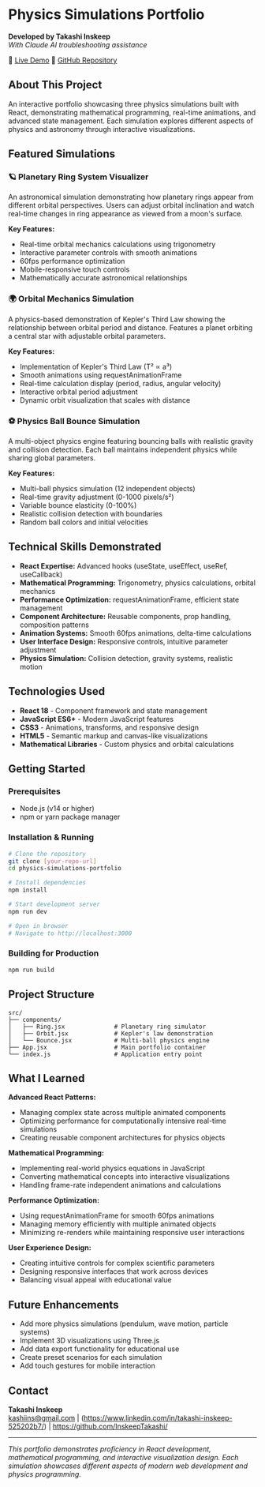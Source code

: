 # Physics Simulations Portfolio

**Developed by Takashi Inskeep**  
*With Claude AI troubleshooting assistance*

🔗 [Live Demo](deployment-url-here)
📁 [GitHub Repository](https://github.com/InskeepTakashi/physics-simulations-portfolio)

## About This Project

An interactive portfolio showcasing three physics simulations built with React, demonstrating mathematical programming, real-time animations, and advanced state management. Each simulation explores different aspects of physics and astronomy through interactive visualizations.

## Featured Simulations

### 🪐 Planetary Ring System Visualizer
An astronomical simulation demonstrating how planetary rings appear from different orbital perspectives. Users can adjust orbital inclination and watch real-time changes in ring appearance as viewed from a moon's surface.

**Key Features:**
- Real-time orbital mechanics calculations using trigonometry
- Interactive parameter controls with smooth animations
- 60fps performance optimization
- Mobile-responsive touch controls
- Mathematically accurate astronomical relationships

### 🌍 Orbital Mechanics Simulation
A physics-based demonstration of Kepler's Third Law showing the relationship between orbital period and distance. Features a planet orbiting a central star with adjustable orbital parameters.

**Key Features:**
- Implementation of Kepler's Third Law (T² ∝ a³)
- Smooth animations using requestAnimationFrame
- Real-time calculation display (period, radius, angular velocity)
- Interactive orbital period adjustment
- Dynamic orbit visualization that scales with distance

### ⚽ Physics Ball Bounce Simulation
A multi-object physics engine featuring bouncing balls with realistic gravity and collision detection. Each ball maintains independent physics while sharing global parameters.

**Key Features:**
- Multi-ball physics simulation (12 independent objects)
- Real-time gravity adjustment (0-1000 pixels/s²)
- Variable bounce elasticity (0-100%)
- Realistic collision detection with boundaries
- Random ball colors and initial velocities

## Technical Skills Demonstrated

- **React Expertise:** Advanced hooks (useState, useEffect, useRef, useCallback)
- **Mathematical Programming:** Trigonometry, physics calculations, orbital mechanics
- **Performance Optimization:** requestAnimationFrame, efficient state management
- **Component Architecture:** Reusable components, prop handling, composition patterns
- **Animation Systems:** Smooth 60fps animations, delta-time calculations
- **User Interface Design:** Responsive controls, intuitive parameter adjustment
- **Physics Simulation:** Collision detection, gravity systems, realistic motion

## Technologies Used

- **React 18** - Component framework and state management
- **JavaScript ES6+** - Modern JavaScript features
- **CSS3** - Animations, transforms, and responsive design
- **HTML5** - Semantic markup and canvas-like visualizations
- **Mathematical Libraries** - Custom physics and orbital calculations

## Getting Started

### Prerequisites
- Node.js (v14 or higher)
- npm or yarn package manager

### Installation & Running
```bash
# Clone the repository
git clone [your-repo-url]
cd physics-simulations-portfolio

# Install dependencies
npm install

# Start development server
npm run dev

# Open in browser
# Navigate to http://localhost:3000
```

### Building for Production
```bash
npm run build
```

## Project Structure
```
src/
├── components/
│   ├── Ring.jsx              # Planetary ring simulator
│   ├── Orbit.jsx             # Kepler's law demonstration
│   └── Bounce.jsx            # Multi-ball physics engine
├── App.jsx                   # Main portfolio container
└── index.js                  # Application entry point
```

## What I Learned

**Advanced React Patterns:**
- Managing complex state across multiple animated components
- Optimizing performance for computationally intensive real-time simulations
- Creating reusable component architectures for physics objects

**Mathematical Programming:**
- Implementing real-world physics equations in JavaScript
- Converting mathematical concepts into interactive visualizations
- Handling frame-rate independent animations and calculations

**Performance Optimization:**
- Using requestAnimationFrame for smooth 60fps animations
- Managing memory efficiently with multiple animated objects
- Minimizing re-renders while maintaining responsive user interactions

**User Experience Design:**
- Creating intuitive controls for complex scientific parameters
- Designing responsive interfaces that work across devices
- Balancing visual appeal with educational value

## Future Enhancements

- Add more physics simulations (pendulum, wave motion, particle systems)
- Implement 3D visualizations using Three.js
- Add data export functionality for educational use
- Create preset scenarios for each simulation
- Add touch gestures for mobile interaction

## Contact

**Takashi Inskeep**  
kashiins@gmail.com | (https://www.linkedin.com/in/takashi-inskeep-525202b7/) | https://github.com/InskeepTakashi/

---

*This portfolio demonstrates proficiency in React development, mathematical programming, and interactive visualization design. Each simulation showcases different aspects of modern web development and physics programming.*


